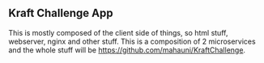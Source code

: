 Kraft Challenge App
-------------------

This is mostly composed of the client side of things, so html stuff, webserver, nginx
and other stuff. This is a composition of 2 microservices and the whole stuff will be
https://github.com/mahauni/KraftChallenge.